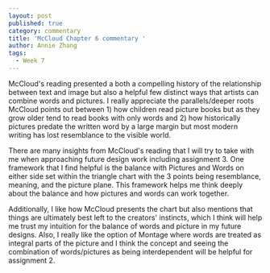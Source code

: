 ```yaml
---
layout: post
published: true
category: commentary
title: 'McCloud Chapter 6 commentary '
author: Annie Zhang
tags:
  - Week 7
---
```

McCloud's reading presented a both a compelling history of the relationship between text and image but also a helpful few distinct ways that artists can combine words and pictures. I really appreciate the parallels/deeper roots McCloud points out between 1) how children read picture books but as they grow older tend to read books with only words and 2) how historically pictures predate the written word by a large margin but most modern writing has lost resemblance to the visible world. 

There are many insights from McCloud's reading that I will try to take with me when approaching future design work including assignment 3. One framework that I find helpful is the balance with Pictures and Words on either side set within the triangle chart with the 3 points being resemblance, meaning, and the picture plane. This framework helps me think deeply about the balance and how pictures and words can work together.

Additionally, I like how McCloud presents the chart but also mentions that things are ultimately best left to the creators' instincts, which I think will help me trust my intuition for the balance of words and picture in my future designs. Also, I really like the option of Montage where words are treated as integral parts of the picture and I think the concept and seeing the combination of words/pictures as being interdependent will be helpful for assignment 2.
